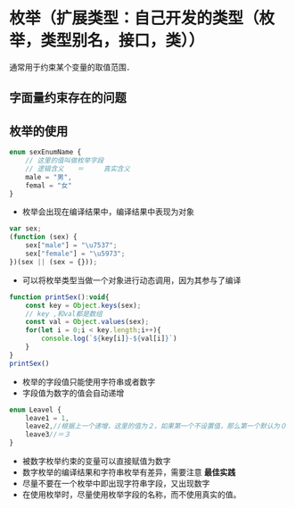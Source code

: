# 枚举（扩展类型：自己开发的类型（枚举，类型别名，接口，类））
通常用于约束某个变量的取值范围．
## 字面量约束存在的问题


## 枚举的使用
```js
enum sexEnumName {
    // 这里的值叫做枚举字段
    // 逻辑含义　　＝　　　真实含义
    male = "男",
    femal = "女"
}
```
- 枚举会出现在编译结果中，编译结果中表现为对象
```js
var sex;
(function (sex) {
    sex["male"] = "\u7537";
    sex["female"] = "\u5973";
})(sex || (sex = {}));
```
- 可以将枚举类型当做一个对象进行动态调用，因为其参与了编译
```js
function printSex():void{
    const key = Object.keys(sex);
    // key ,和val都是数组
    const val = Object.values(sex);
    for(let i = 0;i < key.length;i++){
        console.log(`${key[i]}-${val[i]}`)
    }
}
printSex()
```
- 枚举的字段值只能使用字符串或者数字
- 字段值为数字的值会自动递增
```js
enum Leavel {
    leave1 = 1,
    leave2,//根据上一个递增，这里的值为２，如果第一个不设置值，那么第一个默认为０
    leave3//＝３
}
```
- 被数字枚举约束的变量可以直接赋值为数字
- 数字枚举的编译结果和字符串枚举有差异，需要注意
**最佳实践**
- 尽量不要在一个枚举中即出现字符串字段，又出现数字
- 在使用枚举时，尽量使用枚举字段的名称，而不使用真实的值。